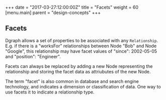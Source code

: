 +++
date = "2017-03-27:12:00:00Z"
title = "Facets"
weight = 60
[menu.main]
    parent = "design-concepts"
+++
## Facets
Dgraph allows a set of properties to be associated with any `Relationship`. E.g. if there is a "worksFor" relationships between Node "Bob" and Node "Google", this relationship may have facet values of "since": 2002-05-05 and "position": "Engineer".

Facets can always be replaced by adding a new Node representing the relationship and storing the facet data as attriubutes of the new Node.

The term "facet" is also common in database and search engine technology, and indicates a dimension or classification of data. One way to use facets it to indicate a relationship type. 